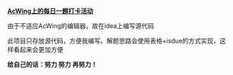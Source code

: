 **[AcWing上的每日一题打卡活动](https://www.acwing.com/activity/content/punch_the_clock/52/)**

由于不适应AcWing的编辑器，故在idea上编写源代码

此项目只存放源代码，方便我编写。解题思路会使用表格+isdue的方式实现，这样看起来会更加方便

**给自己的话：努力 努力 再努力！**